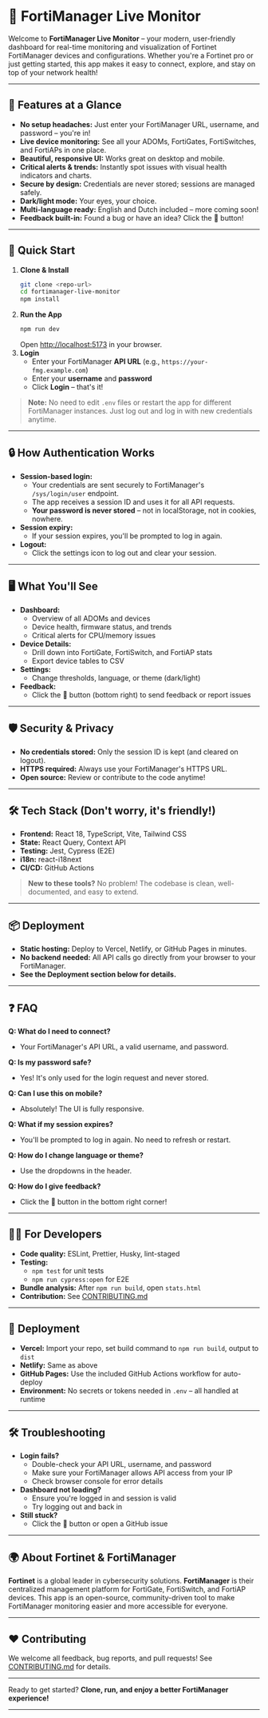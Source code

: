 # 🚀 FortiManager Live Monitor

Welcome to **FortiManager Live Monitor** – your modern, user-friendly dashboard for real-time monitoring and visualization of Fortinet FortiManager devices and configurations. Whether you're a Fortinet pro or just getting started, this app makes it easy to connect, explore, and stay on top of your network health!

---

## 🌟 Features at a Glance

- **No setup headaches:** Just enter your FortiManager URL, username, and password – you're in!
- **Live device monitoring:** See all your ADOMs, FortiGates, FortiSwitches, and FortiAPs in one place.
- **Beautiful, responsive UI:** Works great on desktop and mobile.
- **Critical alerts & trends:** Instantly spot issues with visual health indicators and charts.
- **Secure by design:** Credentials are never stored; sessions are managed safely.
- **Dark/light mode:** Your eyes, your choice.
- **Multi-language ready:** English and Dutch included – more coming soon!
- **Feedback built-in:** Found a bug or have an idea? Click the 💬 button!

---

## 🚦 Quick Start

1. **Clone & Install**
   ```sh
   git clone <repo-url>
   cd fortimanager-live-monitor
   npm install
   ```
2. **Run the App**
   ```sh
   npm run dev
   ```
   Open [http://localhost:5173](http://localhost:5173) in your browser.
3. **Login**
   - Enter your FortiManager **API URL** (e.g., `https://your-fmg.example.com`)
   - Enter your **username** and **password**
   - Click **Login** – that's it!

> **Note:** No need to edit `.env` files or restart the app for different FortiManager instances. Just log out and log in with new credentials anytime.

---

## 🔒 How Authentication Works

- **Session-based login:**
  - Your credentials are sent securely to FortiManager's `/sys/login/user` endpoint.
  - The app receives a session ID and uses it for all API requests.
  - **Your password is never stored** – not in localStorage, not in cookies, nowhere.
- **Session expiry:**
  - If your session expires, you'll be prompted to log in again.
- **Logout:**
  - Click the settings icon to log out and clear your session.

---

## 🖥️ What You'll See

- **Dashboard:**
  - Overview of all ADOMs and devices
  - Device health, firmware status, and trends
  - Critical alerts for CPU/memory issues
- **Device Details:**
  - Drill down into FortiGate, FortiSwitch, and FortiAP stats
  - Export device tables to CSV
- **Settings:**
  - Change thresholds, language, or theme (dark/light)
- **Feedback:**
  - Click the 💬 button (bottom right) to send feedback or report issues

---

## 🛡️ Security & Privacy

- **No credentials stored:** Only the session ID is kept (and cleared on logout).
- **HTTPS required:** Always use your FortiManager's HTTPS URL.
- **Open source:** Review or contribute to the code anytime!

---

## 🛠️ Tech Stack (Don't worry, it's friendly!)

- **Frontend:** React 18, TypeScript, Vite, Tailwind CSS
- **State:** React Query, Context API
- **Testing:** Jest, Cypress (E2E)
- **i18n:** react-i18next
- **CI/CD:** GitHub Actions

> **New to these tools?** No problem! The codebase is clean, well-documented, and easy to extend.

---

## 📦 Deployment

- **Static hosting:** Deploy to Vercel, Netlify, or GitHub Pages in minutes.
- **No backend needed:** All API calls go directly from your browser to your FortiManager.
- **See the Deployment section below for details.**

---

## ❓ FAQ

**Q: What do I need to connect?**

- Your FortiManager's API URL, a valid username, and password.

**Q: Is my password safe?**

- Yes! It's only used for the login request and never stored.

**Q: Can I use this on mobile?**

- Absolutely! The UI is fully responsive.

**Q: What if my session expires?**

- You'll be prompted to log in again. No need to refresh or restart.

**Q: How do I change language or theme?**

- Use the dropdowns in the header.

**Q: How do I give feedback?**

- Click the 💬 button in the bottom right corner!

---

## 🧑‍💻 For Developers

- **Code quality:** ESLint, Prettier, Husky, lint-staged
- **Testing:**
  - `npm test` for unit tests
  - `npm run cypress:open` for E2E
- **Bundle analysis:** After `npm run build`, open `stats.html`
- **Contribution:** See [CONTRIBUTING.md](CONTRIBUTING.md)

---

## 🚀 Deployment

- **Vercel:** Import your repo, set build command to `npm run build`, output to `dist`
- **Netlify:** Same as above
- **GitHub Pages:** Use the included GitHub Actions workflow for auto-deploy
- **Environment:** No secrets or tokens needed in `.env` – all handled at runtime

---

## 🛠️ Troubleshooting

- **Login fails?**
  - Double-check your API URL, username, and password
  - Make sure your FortiManager allows API access from your IP
  - Check browser console for error details
- **Dashboard not loading?**
  - Ensure you're logged in and session is valid
  - Try logging out and back in
- **Still stuck?**
  - Click the 💬 button or open a GitHub issue

---

## 🌍 About Fortinet & FortiManager

**Fortinet** is a global leader in cybersecurity solutions. **FortiManager** is their centralized management platform for FortiGate, FortiSwitch, and FortiAP devices. This app is an open-source, community-driven tool to make FortiManager monitoring easier and more accessible for everyone.

---

## ❤️ Contributing

We welcome all feedback, bug reports, and pull requests! See [CONTRIBUTING.md](CONTRIBUTING.md) for details.

---

Ready to get started? **Clone, run, and enjoy a better FortiManager experience!**

---
